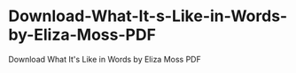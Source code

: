 # Download-What-It-s-Like-in-Words-by-Eliza-Moss-PDF
Download What It's Like in Words by Eliza Moss PDF

